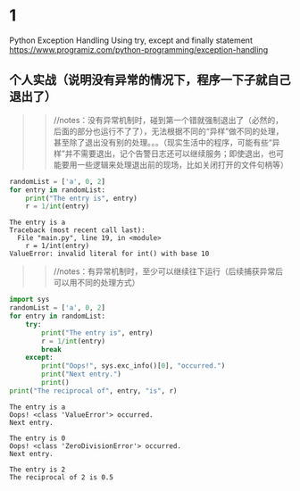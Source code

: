 
# 1

Python Exception Handling Using try, except and finally statement https://www.programiz.com/python-programming/exception-handling

## 个人实战（说明没有异常的情况下，程序一下子就自己退出了）

>> //notes：没有异常机制时，碰到第一个错就强制退出了（必然的，后面的部分也运行不了了），无法根据不同的“异样”做不同的处理，甚至除了退出没有别的处理。。。（现实生活中的程序，可能有些“异样”并不需要退出，记个告警日志还可以继续服务；即使退出，也可能要用一些逻辑来处理退出前的现场，比如关闭打开的文件句柄等）
```py
randomList = ['a', 0, 2]
for entry in randomList:
    print("The entry is", entry)
    r = 1/int(entry)
```
```console
The entry is a
Traceback (most recent call last):
  File "main.py", line 19, in <module>
    r = 1/int(entry)
ValueError: invalid literal for int() with base 10
```

>> //notes：有异常机制时，至少可以继续往下运行（后续捕获异常后可以用不同的处理方式）
```py
import sys
randomList = ['a', 0, 2]
for entry in randomList:
    try:
        print("The entry is", entry)
        r = 1/int(entry)
        break
    except:
        print("Oops!", sys.exc_info()[0], "occurred.")
        print("Next entry.")
        print()
print("The reciprocal of", entry, "is", r)
```
```console
The entry is a
Oops! <class 'ValueError'> occurred.
Next entry.

The entry is 0
Oops! <class 'ZeroDivisionError'> occurred.
Next entry.

The entry is 2
The reciprocal of 2 is 0.5
```
